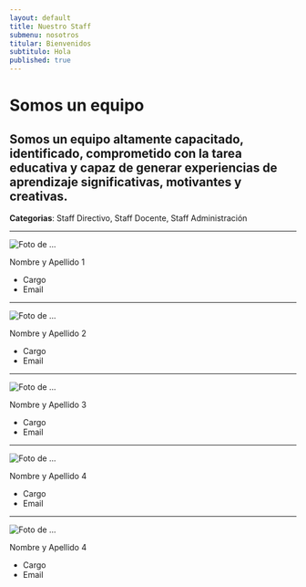 ```yaml
---
layout: default
title: Nuestro Staff
submenu: nosotros
titular: Bienvenidos
subtitulo: Hola
published: true
---
```


# Somos un equipo
 
## Somos un equipo altamente capacitado, identificado, comprometido con la tarea educativa y capaz de generar experiencias de aprendizaje significativas, motivantes y creativas.


**Categorias**: Staff Directivo, Staff Docente, Staff Administración

---

![Foto de ...](http://placeimg.com/120/120/people)

Nombre y Apellido 1

- Cargo
- Email

---

![Foto de ...](http://placeimg.com/120/120/people)

Nombre y Apellido 2

- Cargo
- Email

---

![Foto de ...](http://placeimg.com/120/120/people)

Nombre y Apellido 3

- Cargo
- Email

---

![Foto de ...](http://placeimg.com/120/120/people)

Nombre y Apellido 4

- Cargo
- Email

---

![Foto de ...](http://placeimg.com/120/120/people)

Nombre y Apellido 4

- Cargo
- Email
